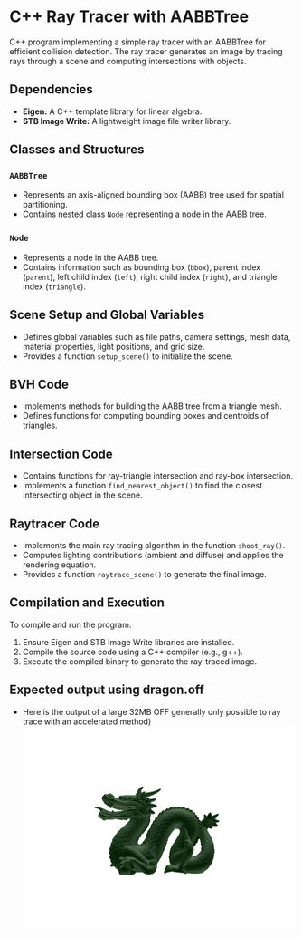 # C++ Ray Tracer with AABBTree

C++ program implementing a simple ray tracer with an AABBTree for efficient collision detection. The ray tracer generates an image by tracing rays through a scene and computing intersections with objects.

## Dependencies

- **Eigen:** A C++ template library for linear algebra.
- **STB Image Write:** A lightweight image file writer library.

## Classes and Structures

### `AABBTree`

- Represents an axis-aligned bounding box (AABB) tree used for spatial partitioning.
- Contains nested class `Node` representing a node in the AABB tree.

### `Node`

- Represents a node in the AABB tree.
- Contains information such as bounding box (`bbox`), parent index (`parent`), left child index (`left`), right child index (`right`), and triangle index (`triangle`).

## Scene Setup and Global Variables

- Defines global variables such as file paths, camera settings, mesh data, material properties, light positions, and grid size.
- Provides a function `setup_scene()` to initialize the scene.

## BVH Code

- Implements methods for building the AABB tree from a triangle mesh.
- Defines functions for computing bounding boxes and centroids of triangles.

## Intersection Code

- Contains functions for ray-triangle intersection and ray-box intersection.
- Implements a function `find_nearest_object()` to find the closest intersecting object in the scene.

## Raytracer Code

- Implements the main ray tracing algorithm in the function `shoot_ray()`.
- Computes lighting contributions (ambient and diffuse) and applies the rendering equation.
- Provides a function `raytrace_scene()` to generate the final image.

## Compilation and Execution

To compile and run the program:

1. Ensure Eigen and STB Image Write libraries are installed.
2. Compile the source code using a C++ compiler (e.g., g++).
3. Execute the compiled binary to generate the ray-traced image.

## Expected output using dragon.off 
- Here is the output of a large 32MB OFF generally only possible to ray trace with an accelerated method)
![Dragon](raytrace.png)

